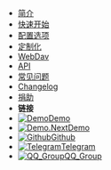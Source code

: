 - [简介](/introduction.md)
- [快速开始](/quickstart.md)
- [配置选项](/config.md)
- [定制化](/ui.md)
- [WebDav](/webdav.md)
- [API](/api.md)
- [常见问题](/question.md)
- [Changelog](/changelog.md)
- [捐助](/donate.md)
- **链接**
- [![Demo](_media/demo.png)Demo](https://t1.noki.icu)
- [![Demo.Next](_media/demo.png)Demo](https://t2.noki.icu)
- [![Github](_media/github.svg)Github](https://github.com/libsgh/PanIndex/)
- [![Telegram](_media/telegram.svg)Telegram](https://t.me/PanIndex)
- [![QQ_Group](_media/qq.svg)QQ_Group](https://qm.qq.com/cgi-bin/qm/qr?k=tDmhP8YbRaJBTpwbwM0BMgr0zQ9tRSU-&jump_from=webapi)